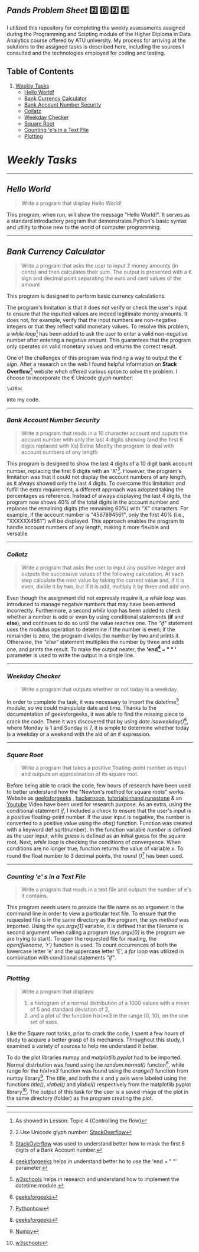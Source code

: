 ## *Pands* *Problem* *Sheet* :two: :zero: :two: :three:

I utilized this repository for completing the weekly assessments assigned during the Programming and Scipting module of the Higher Diploma in Data Analytics course offered by ATU university.
My process for arriving at the solutions to the assigned tasks is described here, including the sources I consulted and the technologies employed for coding and testing.

## **Table** **of** **Contents**

1. [Weekly Tasks](https://github.com/C-3sc0/pands-problem-sheet#weekly-tasks-)
    * [Hello World!](https://github.com/C-3sc0/pands-problem-sheet#hello-world-)
    * [Bank Currency Calculator](https://github.com/C-3sc0/pands-problem-sheet#bank-currency-calculator-)
    * [Bank Account Number Security](https://github.com/C-3sc0/pands-problem-sheet#bank-account-number-security-)
    * [Collatz](https://github.com/C-3sc0/pands-problem-sheet#collatz-)
    * [Weekday Checker](https://github.com/C-3sc0/pands-problem-sheet#weekday-checker-)
    * [Square Root](https://github.com/C-3sc0/pands-problem-sheet#square-root-)
    * [Counting 'e's in a Text File](https://github.com/C-3sc0/pands-problem-sheet#counting-e-s-in-a-text-file-)
    * [Plotting](https://github.com/C-3sc0/pands-problem-sheet#plotting-) 


# ***Weekly*** ***Tasks*** <a name="WeeklyTasks"></a>
---
## *Hello* *World* <a name="HelloWorld"></a>

> Write a program that display Hello World!

This program, when run, will show the message "Hello World!". It serves as a standard introductory program that demonstrates Python's basic syntax and utility to those new to the world of computer programming.

---

## *Bank* *Currency* *Calculator* <a name="BankCurrencyCalculator"></a>

>Write a program that asks the user to input 2 money amounts (in cents) and then calculates their sum.
>The output is presented with a € sign and decimal point separating the euro and cent values of the amount

This program is designed to perform basic currency calculations.

The program's limitation is that it does not verify or check the user's input to ensure that the inputted values are indeed legitimate money amounts. It does not, for example, verify that the input numbers are non-negative integers or that they reflect valid monetary values.
To resolve this problem, a *while* *loop*[^1] has been added to ask the user to enter a valid non-negative number after entering a negative amount. This guarantees that the program only operates on valid monetary values and returns the correct result. 

One of the challenges of this program was finding a way to output the *€* *sign*. After a research on the web I found helpful information on **Stack** **Overflow**[^2] website whch offered various opton to solve the problem. I choose to incorporate the € Unicode glyph number: 
```
\u20ac
```
into my code.

---

### *Bank* *Account* *Number* *Security* <a name="BankAccountNumberSecurity"></a>

> Write a program that reads in a 10 character account and ouputs the account number with only the last 4 digits showing (and the first 6 digits replaced with Xs)
> Extra: Modify the program to deal with account numbers of any length

This program is designed to show the last 4 digits of a 10 digit bank account number, replacing the first 6 digits with an 'X'[^3]. However, the program's limitation was that it could not display the account numbers of any length, as it always showed only the last 4 digits. To overcome this limitation and fulfill the extra requirement, a different approach was adopted taking the percentages as reference.
Instead of always displaying the last 4 digits, the program now shows 40% of the total digits in the account number and replaces the remaining digits (the remaining 60%) with "X" characters. For example, if the account number is "4567894561", only the first 40% (i.e., "XXXXXX4561") will be displayed. This approach enables the program to handle account numbers of any length, making it more flexible and versatile.



---

### *Collatz* <a name="Collatz"></a>

>Write a program that asks the user to input any positive integer and outputs the successive values of the following calculation.
>At each step calculate the next value by taking the current value and, if it is even, divide it by two, but if it is odd, multiply it by three and add one.

Even though the assignment did not expressly require it, a *while* *loop* was introduced to manage negative numbers that may have been entered incorrectly. 
Furthermore, a second *while* *loop* has been added to check whether a number is odd or even by using conditional statements (**if** and **else**), and continues to do so until the value reaches one. 
The *"if"* statement uses the modulus operation to determine if the number is even; if the remainder is zero, the program divides the number by two and prints it. Otherwise, the *"else"* statement multiplies the number by three and adds one, and prints the result. To make the output neater, the **'end[^4] = " " '** parameter is used to write the output in a single line.

---

### *Weekday* *Checker* <a name="Weekday Checker"></a>

> Write a program that outputs whether or not today is a weekday. 

In order to complete the task, it was necessary to import the *datetime*[^5] module, so we could manipulate date and time.
Thanks to the documentation of geeksforgeeks, it was able to find the missing piece to crack the code.
There it was discovered that by using *date.isoweekday()*[^6], where Monday is 1 and Sunday is 7, it is simple to determine whether today is a weekday or a weekend with the aid of an if expression.

---


### *Square* *Root* <a name="SquareRoot"></a>

> Write a program that takes a positive floating-point number as input and outputs an approximation of its square root.

Before being able to crack the code, few hours of research have been used to better understand how the "Newton's method for square roots" works. Website as [geeksforgeeks](https://www.geeksforgeeks.org/program-for-newton-raphson-method/) , [hackernoon](https://hackernoon.com/calculating-the-square-root-of-a-number-using-the-newton-raphson-method-a-how-to-guide-yr4e32zo), [tutorialsinhand](https://tutorialsinhand.com/Articles/python-program-to-find-square-root-of-a-number-using-newton-square-root-formula.aspx#:~:text=If%20a%20given%20number%20is,correct%20square%20root%20of%20N),[runestone](https://runestone.academy/ns/books/published/thinkcspy/MoreAboutIteration/NewtonsMethod.html) & an [Youtube](https://www.youtube.com/watch?v=szQUIRPrAgQ&ab_channel=mechtutorcom) Video have been used for research purpose.
As an extra, using the conditional statement *if*, I included a check to ensure that the user's input is a positive floating-point number. If the user input is negative, the number is converted to a positive value using the *abs()* function.
Function was created with a keyword def sqrt(number). In the function variable *number* is defined as the user input, while *guess* is defined as an initial guess for the square root.
Next, *while* *loop* is checking the conditions of convergence. When conditions are no longer true, function returns the value of variable x.
To round the float number to 3 decimal points, the *round ()*[^7] has been used.

---


### *Counting* *'e'* *s* *in* *a* *Text* *File* <a name="Counting'e'sinaTextFile"></a>

>Write a program that reads in a text file and outputs the number of e's it contains.

This program needs users to provide the file name as an argument in the command line in order to view a particular text file.
To ensure that the requested file is in the same directory as the program, the *sys* *method* was imported. Using the *sys.argv[1]* variable, it is defined that the filename is second argument when calling a program (*sys.argv[0]* is the program we are trying to start).
To open the requested file for reading, the *open(filename, 'r')* function is used.
To count occurrences of both the lowercase letter 'e' and the uppercase letter 'E', a *for* *loop* was utilized in combination with conditional statements *"if"*. 

---


### *Plotting* <a name="Plotting"></a>
>Write a program that displays:
>1. a histogram of a normal distribution of a 1000 values with a mean of 5 and standard deviation of 2, 
>2. and a plot of the function  h(x)=x3 in the range [0, 10], on the one set of axes.

Like the Square root tasks, prior to crack the code, I spent a few hours of study to acquire a better grasp of its mechanics. Throughout this study, I examined a variety of sources to help me understand it better.

To do the plot libraries numpy and *matplotlib.pyplot* had to be imported.
Normal distrbution was found using the *random.normal()* functon[^8], while range for the *h(x)=x3* function was found using the *arange()* function from numpy library[^9].
The title, and both the x and y axis were labeled using the functions *title()*, *xlabel()* and *ylabel()* respectively from the matplotlib.pyplot library[^10].
The output of this task for the user is a saved image of the plot in the same directory (folder) as the program creating the plot.

---


[^1]: As showed in Lesson: Topic 4 (Controlling the flow)
[^2]: 2.Use Unicode glyph number: [StackOverflow](https://stackoverflow.com/questions/39935857/how-can-i-print-a-euro-%E2%82%AC-symbol-in-python)
[^3]: [StackOverflow](https://stackoverflow.com/questions/9730653/is-there-a-better-way-to-mask-a-credit-card-number-in-python) was used to understand better how to mask the first 6 digits of a Bank Account number. 
[^4]: [geeksforgeeks](https://www.geeksforgeeks.org/gfact-50-python-end-parameter-in-print/) helps in understand better ho to use the 'end = " "' parameter. 
[^5]: [w3schools](https://www.w3schools.com/python/python_datetime.asp) helps in research and understand how to implement the datetime module.
[^6]: [geeksforgeeks](https://www.geeksforgeeks.org/isoweekday-method-of-datetime-class-in-python/)
[^7]: [Pythonhow](https://pythonhow.com/how/limit-floats-to-two-decimal-points/#:~:text=To%20limit%20a%20float%20to,resulting%20in%20the%20value%203.14)
[^8]: [geeksforgeeks](https://www.geeksforgeeks.org/how-to-plot-normal-distribution-over-histogram-in-python/)
[^9]: [Numpy](https://numpy.org/doc/stable/reference/generated/numpy.arange.html)
[^10]: [w3schools](https://www.w3schools.com/python/matplotlib_intro.asp)



